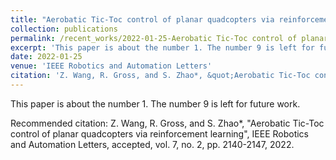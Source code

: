 ```yaml
---
title: "Aerobatic Tic-Toc control of planar quadcopters via reinforcement learning"
collection: publications
permalink: /recent_works/2022-01-25-Aerobatic Tic-Toc control of planar quadcopters via reinforcement learning
excerpt: 'This paper is about the number 1. The number 9 is left for future work.'
date: 2022-01-25
venue: 'IEEE Robotics and Automation Letters'
citation: 'Z. Wang, R. Gross, and S. Zhao*, &quot;Aerobatic Tic-Toc control of planar quadcopters via reinforcement learning&quot;, IEEE Robotics and Automation Letters, accepted, vol. 7, no. 2, pp. 2140-2147, 2022.'
---
```

This paper is about the number 1. The number 9 is left for future work.

Recommended citation: Z. Wang, R. Gross, and S. Zhao*, "Aerobatic Tic-Toc control of planar quadcopters via reinforcement learning", IEEE Robotics and Automation Letters, accepted, vol. 7, no. 2, pp. 2140-2147, 2022.